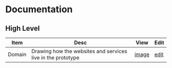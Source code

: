 # Documentation

## High Level

| Item   | Desc                                                        | View                   | Edit                                                                                            |
|--------|-------------------------------------------------------------|------------------------|-------------------------------------------------------------------------------------------------| 
| Domain | Drawing how the websites and services live in the prototype | [image](./domains.jpg) | [edit](https://docs.google.com/drawings/d/1aF6_R0XiimkGi_HD_d0xynp2GkCmljrxYMa_LyltRq0/edit)    |

